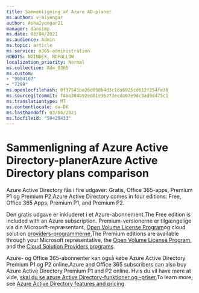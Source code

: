 ```yaml
---
title: Sammenligning af Azure AD-planer
ms.author: v-aiyengar
author: AshaIyengar21
manager: dansimp
ms.date: 03/04/2021
ms.audience: Admin
ms.topic: article
ms.service: o365-administration
ROBOTS: NOINDEX, NOFOLLOW
localization_priority: Normal
ms.collection: Adm_O365
ms.custom:
- "9004167"
- "7299"
ms.openlocfilehash: 0f37541be26d058b4d3c1da6925cd612f254fe38
ms.sourcegitcommit: f4ba304b92ed01e35273ecda67e9dc3ad9d475c1
ms.translationtype: MT
ms.contentlocale: da-DK
ms.lasthandoff: 03/04/2021
ms.locfileid: "50429433"
---
```

# <a name="azure-active-directory-plans-comparison"></a><span data-ttu-id="06bbb-102">Sammenligning af Azure Active Directory-planer</span><span class="sxs-lookup"><span data-stu-id="06bbb-102">Azure Active Directory plans comparison</span></span>

<span data-ttu-id="06bbb-103">Azure Active Directory fås i fire udgaver: Gratis, Office 365-apps, Premium P1 og Premium P2.</span><span class="sxs-lookup"><span data-stu-id="06bbb-103">Azure Active Directory comes in four editions: Free, Office 365 Apps, Premium P1, and Premium P2.</span></span>

<span data-ttu-id="06bbb-104">Den gratis udgave er inkluderet i et Azure-abonnement.</span><span class="sxs-lookup"><span data-stu-id="06bbb-104">The Free edition is included with an Azure subscription.</span></span> <span data-ttu-id="06bbb-105">Premium-versionerne er tilgængelige via din Microsoft-repræsentant, [Open Volume License Program](https://go.microsoft.com/fwlink/?linkid=2110873)og cloud solution [providers-programmerne.](https://go.microsoft.com/fwlink/?LinkId=614968&clcid=0x409)</span><span class="sxs-lookup"><span data-stu-id="06bbb-105">The Premium editions are available through your Microsoft representative, the [Open Volume License Program](https://go.microsoft.com/fwlink/?linkid=2110873), and the [Cloud Solution Providers programs](https://go.microsoft.com/fwlink/?LinkId=614968&clcid=0x409).</span></span>

<span data-ttu-id="06bbb-106">Azure- og Office 365-abonnenter kan også købe Azure Active Directory Premium P1 og P2 online.</span><span class="sxs-lookup"><span data-stu-id="06bbb-106">Azure and Office 365 subscribers can also buy Azure Active Directory Premium P1 and P2 online.</span></span> <span data-ttu-id="06bbb-107">Hvis du vil have mere at vide, [skal du se azure Active Directory-funktioner og -priser.](https://go.microsoft.com/fwlink/?linkid=2081447)</span><span class="sxs-lookup"><span data-stu-id="06bbb-107">To learn more, see [Azure Active Directory features and pricing](https://go.microsoft.com/fwlink/?linkid=2081447).</span></span>
